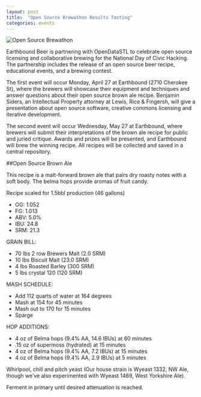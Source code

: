 ```yaml
---
layout: post
title:  "Open Source Brewathon Results Tasting"
categories: events
---
```


![Open Source Brewathon]({{site.baseurl}}/images/brewathon.png)

Earthbound Beer is partnering with OpenDataSTL to celebrate open source licensing and collaborative brewing for the National Day of Civic Hacking. The partnership includes the release of an open source beer recipe, educational events, and a brewing contest.

The first event will occur Monday, April 27 at Earthbound (2710 Cherokee St), where the brewers will showcase their equipment and techniques and answer questions about their open source brown ale recipe. Benjamin Siders, an Intellectual Property attorney at Lewis, Rice & Fingersh, will give a presentation about open source software, creative commons licensing and iterative development.

The second event will occur Wednesday, May 27 at Earthbound, where brewers will submit their interpretations of the brown ale recipe for public and juried critique. Awards and prizes will be presented, and Earthbound will brew the winning recipe. All recipes will be collected and saved in a central repository.

##Open Source Brown Ale

This recipe is a malt-forward brown ale that pairs dry roasty notes with a soft body. The belma hops provide aromas of fruit candy.

Recipe scaled for 1.5bbl production (46 gallons)

* OG: 1.052
* FG: 1.013
* ABV: 5.0%
* IBU: 24.8
* SRM: 21.3

GRAIN BILL:

* 70 lbs 2 row Brewers Malt (2.0 SRM)
* 10 lbs Biscuit Malt (23.0 SRM)
* 4 lbs Roasted Barley (300 SRM)
* 5 lbs crystal 120 (120 SRM)

MASH SCHEDULE:

* Add 112 quarts of water at 164 degrees
* Mash at 154 for 45 minutes
* Mash out to 170 for 15 minutes
* Sparge

HOP ADDITIONS:

* 4 oz of Belma hops (9.4% AA, 14.6 IBUs) at 60 minutes
* .15 oz of supermoss (hydrated) at 15 minutes
* 4 oz of Belma hops (9.4% AA, 7.2 IBUs) at 15 minutes
* 4 oz of Belma hops (9.4% AA, 2.9 IBUs) at 5 minutes

Whirlpool, chill and pitch yeast (Our house strain is Wyeast 1332, NW Ale, though we’ve also experimented with Wyeast 1469, West Yorkshire Ale).

Ferment in primary until desired attenuation is reached.

